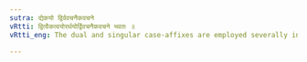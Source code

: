 ```yaml
---
sutra: द्येकयो द्विर्ववचनैकवचने
vRtti: द्वित्वैकत्वयोरर्थयोर्द्विवचनैकवचने भवतः ॥
vRtti_eng: The dual and singular case-affixes are employed severally in the sense of duality and unity.

---
```

